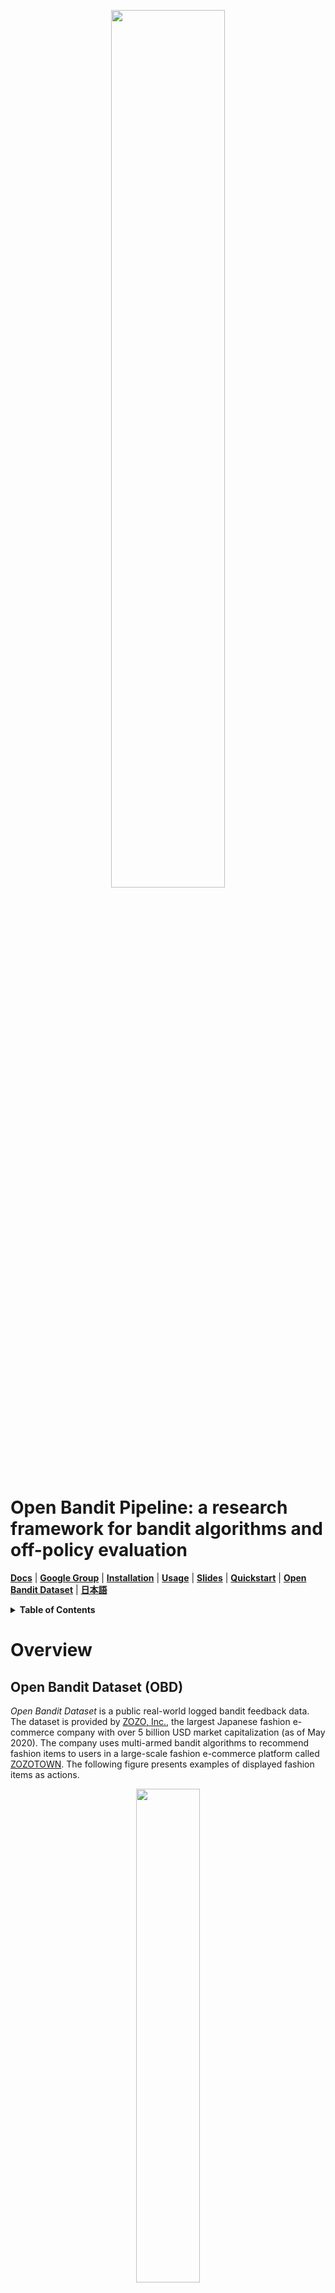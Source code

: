 <p align="center">
  <img width="60%" src="./images/logo.png" />
</p>

# Open Bandit Pipeline: a research framework for bandit algorithms and off-policy evaluation

**[Docs](https://zr-obp.readthedocs.io/en/latest/)** | **[Google Group](https://groups.google.com/g/open-bandit-project)** | **[Installation](#installation)** | **[Usage](#usage)** | **[Slides](./slides/slides_EN.pdf)** | **[Quickstart](./examples/quickstart)** | **[Open Bandit Dataset](./obd)** | **[日本語](./README_JN.md)**

<details>
<summary><strong>Table of Contents</strong></summary>

- [Open Bandit Pipeline: a research framework for bandit algorithms and off-policy evaluation](#open-bandit-pipeline-a-research-framework-for-bandit-algorithms-and-off-policy-evaluation)
- [Overview](#overview)
  - [Open Bandit Dataset (OBD)](#open-bandit-dataset-obd)
  - [Open Bandit Pipeline (OBP)](#open-bandit-pipeline-obp)
    - [Algorithms and OPE Estimators Supported](#algorithms-and-ope-estimators-supported)
  - [Topics and Tasks](#topics-and-tasks)
- [Installation](#installation)
- [Usage](#usage)
  - [(1) Data loading and preprocessing](#1-data-loading-and-preprocessing)
  - [(2) Off-Policy Learning](#2-off-policy-learning)
  - [(3) Off-Policy Evaluation](#3-off-policy-evaluation)
- [Citation](#citation)
- [Google Group](#google-group)
- [Contribution](#contribution)
- [License](#license)
- [Project Team](#project-team)
- [Contact](#contact)
- [References](#references)

</details>

# Overview

## Open Bandit Dataset (OBD)

*Open Bandit Dataset* is a public real-world logged bandit feedback data.
The dataset is provided by [ZOZO, Inc.](https://corp.zozo.com/en/about/profile/), the largest Japanese fashion e-commerce company with over 5 billion USD market capitalization (as of May 2020).
The company uses multi-armed bandit algorithms to recommend fashion items to users in a large-scale fashion e-commerce platform called [ZOZOTOWN](https://zozo.jp/).
The following figure presents examples of displayed fashion items as actions.

<p align="center">
  <img width="45%" src="./images/recommended_fashion_items.png" />
  <figcaption>
  <p align="center">
  Recommended fashion items as actions in the ZOZOTOWN recommendation interface
  </p>
  </figcaption>
</p>

We collected the data in a 7-day experiment in late November 2019 on three “campaigns,” corresponding to all, men's, and women's items, respectively. Each campaign randomly used either the Uniform Random policy or the Bernoulli Thompson Sampling (Bernoulli TS) policy for the data collection. This dataset is unique in that it
contains a set of *multiple* logged bandit feedback datasets collected by running different policies on the same platform. This enables realistic and reproducible experimental comparisons of different OPE estimators for the first time (see [our documentation](https://zr-obp.readthedocs.io/en/latest/evaluation_ope.html) for the details of the evaluation of OPE protocol with the Open Bandit Dataset).

<p align="center">
  <img width="85%" src="./images/obd_stats.png" />
</p>

The small size version of our data is available at [obd](./obd).
One can use this example data to run some [examples](./examples).
We release the full size version of our data at [https://research.zozo.com/data.html](https://research.zozo.com/data.html).
Please download the full size version for research uses.
Please see [obd/README.md](./obd/README.md) for the dataset description.

## Open Bandit Pipeline (OBP)

*Open Bandit Pipeline* is an open-source Python software including a series of modules for implementing dataset preprocessing, policy learning methods, and OPE estimators. Our software provides a complete, standardized experimental procedure for OPE research, ensuring that performance comparisons are fair, transparent, and reproducible. It also enables fast and accurate OPE implementation through a single unified interface, simplifying the practical use of OPE.

<p align="center">
  <img width="80%" src="./images/overview.png" />
  <figcaption>
  <p align="center">
    Structure of Open Bandit Pipeline
  </p>
  </figcaption>
</p>

Open Bandit Pipeline consists of the following main modules.

- [**dataset module**](./obp/dataset/): This module provides a data loader for Open Bandit Dataset and a flexible interface for handling logged bandit feedback. It also provides tools to generate synthetic bandit data and transform multi-class classification data to bandit data.
- [**policy module**](./obp/policy/): This module provides interfaces for implementing new online and offline bandit policies. It also implements several standard policy learning methods.
- [**simulator module**](./obp/simulator/): This module provides functions for conducting offline bandit simulation. This module is necessary only when we want to implement the ReplayMethod to evaluate the performance of online or adaptive bandit policies with logged bandit data.
- [**ope module**](./obp/ope/): This module provides interfaces for implementing OPE estimators. It also implements several standard and advanced OPE estimators.

### Algorithms and OPE Estimators Supported

<details>
<summary><strong>Bandit Algorithms </strong>(click to expand)</summary>
<br>

- Online
  - Context-free
    - Random
    - Epsilon Greedy
    - Bernoulli Thompson Sampling
  - Contextual (Linear)
    - Linear Epsilon Greedy
    - [Linear Thompson Sampling](http://proceedings.mlr.press/v28/agrawal13)
    - [Linear Upper Confidence Bound](https://dl.acm.org/doi/pdf/10.1145/1772690.1772758)
  - Contextual (Logistic)
    - Logistic Epsilon Greedy
    - [Logistic Thompson Sampling](https://papers.nips.cc/paper/4321-an-empirical-evaluation-of-thompson-sampling)
    - [Logistic Upper Confidence Bound](https://dl.acm.org/doi/10.1145/2396761.2396767)
- Offline (Off-Policy Learning)
  - [Inverse Probability Weighting (IPW) Learner](https://arxiv.org/abs/1503.02834)

</details>

<details>
<summary><strong>OPE Estimators </strong>(click to expand)</summary>
<br>

- [Replay Method (RM)](https://arxiv.org/abs/1003.5956)
- [Direct Method (DM)](https://arxiv.org/abs/0812.4044)
- [Inverse Probability Weighting (IPW)](https://scholarworks.umass.edu/cgi/viewcontent.cgi?article=1079&context=cs_faculty_pubs)
- [Self-Normalized Inverse Probability Weighting (SNIPW)](https://papers.nips.cc/paper/5748-the-self-normalized-estimator-for-counterfactual-learning)
- [Doubly Robust (DR)](https://arxiv.org/abs/1503.02834)
- [Switch Estimators](https://arxiv.org/abs/1612.01205)
- [More Robust Doubly Robust (MRDR)](https://arxiv.org/abs/1802.03493)
- [Doubly Robust with Optimistic Shrinkage (DRos)](https://arxiv.org/abs/1907.09623)
- [Double Machine Learning (DML)](https://arxiv.org/abs/2002.08536)

</details>

Please refer to to our [documentation](https://zr-obp.readthedocs.io/en/latest/ope.html) for the basic formulation of OPE and the definitions of the estimators implemented.
Note that, in addition to the above algorithms and estimators, the pipeline also provides flexible interfaces.
Therefore, researchers can easily implement their own algorithms or estimators and evaluate them with our data and pipeline.
Moreover, the pipeline provides an interface for handling real-world logged bandit feedback data.
Thus, practitioners can combine their own data with the pipeline and easily evaluate bandit algorithms' performances in their settings with OPE.


## Topics and Tasks
Currently, Open Bandit Dataset and Pipeline facilitate the following research topics or practical tasks.

### Research

Researchers can evaluate the performance of their bandit algorithms (in bandit papers) or the accuracy of their OPE estimators (in OPE papers) in an easy, standardized manner with the Open Bandit Pipeline. One can implement these types of experiments for their research papers using synthetic bandit data, multi-class classification data, or the real-world Open Bandit Dataset.

- **Evaluation of Bandit Algorithms with Synthetic/Classification/Open Bandit Data**
- **Evaluation of OPE with Synthetic/Classification/Open Bandit Data**

In particular, we prepare some example experiments about the evaluation and comparison of OPE estimators in [examples](./examples/). One can learn how to implement the OPE experiments with the pipeline from the example contents.

### Practice

Practitioners can improve their automated decision making systems using online/batch bandit policies implemented in the policy module. Moreover, they can easily evaluate such bandit policies using historical logged bandit feedback data and OPE without A/B testing. Specifically, one can implement OPE of online bandit algorithms by combining the simulator module and the ReplayMethod in the ope module. Please refer to [examples/quickstart/online.ipynb](./examples/quickstart/online.ipynb) for the quickstart guide of implementing OPE of online bandit algorithms. Moreover, one can implement OPE of batch bandit algorithms with the standard OPE procedure introduced in [examples/quickstart/obd.ipynb](./examples/quickstart/obd.ipynb).

- **Implementing Online/Offline(Batch) Bandit Algorithms**
- **Off-Policy Evaluation of Online Bandit Algorithms**
- **Off-Policy Evaluation of Offline(Batch) Bandit Algorithms**


# Installation

You can install OBP using Python's package manager `pip`.

```
pip install obp
```

You can install OBP from source.
```bash
git clone https://github.com/st-tech/zr-obp
cd zr-obp
python setup.py install
```

Open Bandit Pipeline supports Python 3.7 or newer.

# Usage Examples

## Example with Synthetic Bandit Data

Here is an example of conducting OPE of the performance of IPWLearner as an evaluation policy using Direct Method (DM), Inverse Probability Weighting (IPW), Doubly Robust (DR) as OPE estimators.

```python
# a case for implementing OPE of the IPWLearner using synthetic bandit data
from sklearn.linear_model import LogisticRegression
# import open bandit pipeline (obp)
from obp.dataset import SyntheticBanditDataset
from obp.policy import IPWLearner
from obp.ope import (
    OffPolicyEvaluation,
    RegressionModel,
    InverseProbabilityWeighting as IPW,
    DirectMethod as DM,
    DoublyRobust as DR,
)

# (1) Generate Synthetic Bandit Data
dataset = SyntheticBanditDataset(n_actions=10, reward_type="binary")
bandit_feedback_train = dataset.obtain_batch_bandit_feedback(n_rounds=1000)
bandit_feedback_test = dataset.obtain_batch_bandit_feedback(n_rounds=1000)

# (2) Off-Policy Learning
eval_policy = IPWLearner(n_actions=dataset.n_actions, base_classifier=LogisticRegression())
eval_policy.fit(
    context=bandit_feedback_train["context"],
    action=bandit_feedback_train["action"],
    reward=bandit_feedback_train["reward"],
    pscore=bandit_feedback_train["pscore"]
)
action_dist = eval_policy.predict(context=bandit_feedback_test["context"])

# (3) Off-Policy Evaluation
regression_model = RegressionModel(
    n_actions=dataset.n_actions,
    base_model=LogisticRegression(),
)
estimated_rewards_by_reg_model = regression_model.fit_predict(
    context=bandit_feedback_test["context"],
    action=bandit_feedback_test["action"],
    reward=bandit_feedback_test["reward"],
)
ope = OffPolicyEvaluation(
    bandit_feedback=bandit_feedback_test,
    ope_estimators=[IPW(), DM(), DR()]
)
ope.visualize_off_policy_estimates(
    action_dist=action_dist,
    estimated_rewards_by_reg_model=estimated_rewards_by_reg_model,
)
```
<p align="center">
  <img width="60%" src="./images/ope_results_example.png" />
  <figcaption>
  <p align="center">
    Performance of IPWLearner estimated by OPE
  </p>
  </figcaption>
</p>


A formal quickstart example with synthetic bandit data is available at [examples/quickstart/synthetic.ipynb](./examples/quickstart/synthetic.ipynb).
We also prepare a script to conduct the evaluation of OPE experiment with synthetic bandit data in [examples/synthetic](./examples/synthetic/).

## Example with Multi-Class Classification Data

Researchers often use multi-class classification data to evaluate the estimation accuracy of OPE estimators.
Open Bandit Pipeline implements this kind of OPE experiments with multi-class classification data in an easy manner as follows.

```python
# a case for implementing an experiment to evaluate the accuracy of OPE using classification data
from sklearn.datasets import load_digits
from sklearn.ensemble import RandomForestClassifier
from sklearn.linear_model import LogisticRegression
# import open bandit pipeline (obp)
from obp.dataset import MultiClassToBanditReduction
from obp.ope import OffPolicyEvaluation, InverseProbabilityWeighting as IPW

# (1) Data loading and multi-class to bandit reduction
X, y = load_digits(return_X_y=True)
dataset = MultiClassToBanditReduction(X=X, y=y, base_classifier_b=LogisticRegression(random_state=12345))
dataset.split_train_eval(eval_size=0.7, random_state=12345)
bandit_feedback = dataset.obtain_batch_bandit_feedback(random_state=12345)

# (2) Evaluation Policy Derivation
# obtain action choice probabilities by an evaluation policy and its ground-truth policy value
action_dist = dataset.obtain_action_dist_by_eval_policy(base_classifier_e=RandomForestClassifier(random_state=12345))
# calculate the ground-truth performance of the evaluation policy
ground_truth = dataset.calc_ground_truth_policy_value(action_dist=action_dist)
print(ground_truth)
0.9634340222575517

# (3) Off-Policy Evaluation and Evaluation of OPE
ope = OffPolicyEvaluation(bandit_feedback=bandit_feedback, ope_estimators=[IPW(), DM(), DR()])
# evaluate the estimation performance (accuracy) of IPW by the relative estimation error (relative-ee)
relative_estimation_errors = ope.evaluate_performance_of_estimators(
        ground_truth_policy_value=ground_truth,
        action_dist=action_dist,
        metric="relative-ee",
)
print(relative_estimation_errors)
{'ipw': 0.01827255896321327} # the accuracy of IPW in OPE
```

A formal quickstart example with multi-class classification data is available at [examples/quickstart/multiclass.ipynb](./examples/quickstart/multiclass.ipynb).
We also prepare a script to conduct the evaluation of OPE experiment with multi-class classification data in [examples/multiclass](./examples/multiclass/).

## Example with Open Bandit Dataset

Here is an example of conducting OPE of the performance of BernoulliTS as an evaluation policy using Inverse Probability Weighting (IPW) and logged bandit feedback generated by the Random policy (behavior policy) on the ZOZOTOWN platform.

```python
# a case for implementing OPE of the BernoulliTS policy using log data generated by the Random policy
from obp.dataset import OpenBanditDataset
from obp.policy import BernoulliTS
from obp.ope import OffPolicyEvaluation, InverseProbabilityWeighting as IPW

# (1) Data loading and preprocessing
dataset = OpenBanditDataset(behavior_policy='random', campaign='all')
bandit_feedback = dataset.obtain_batch_bandit_feedback()

# (2) Production Policy Replication
evaluation_policy = BernoulliTS(
    n_actions=dataset.n_actions,
    len_list=dataset.len_list,
    is_zozotown_prior=True, # replicate the policy in the ZOZOTOWN production
    campaign="all",
    random_state=12345
)
action_dist = evaluation_policy.compute_batch_action_dist(
    n_sim=100000, n_rounds=bandit_feedback["n_rounds"]
)

# (3) Off-Policy Evaluation
ope = OffPolicyEvaluation(bandit_feedback=bandit_feedback, ope_estimators=[IPW()])
estimated_policy_value = ope.estimate_policy_values(action_dist=action_dist)

# estimated performance of BernoulliTS relative to the ground-truth performance of Random
relative_policy_value_of_bernoulli_ts = estimated_policy_value['ipw'] / bandit_feedback['reward'].mean()
print(relative_policy_value_of_bernoulli_ts)
1.198126...
```

A formal quickstart example with Open Bandit Dataset is available at [examples/quickstart/obd.ipynb](./examples/quickstart/obd.ipynb). We also prepare a script to conduct the evaluation of OPE using the Open Bandit Dataset in [examples/obd](./examples/obd). Please see [our documentation](https://zr-obp.readthedocs.io/en/latest/evaluation_ope.html) for the details of the evaluation of OPE protocol with the Open Bandit Dataset.


# Citation
If you use our dataset and pipeline in your work, please cite our paper:

Yuta Saito, Shunsuke Aihara, Megumi Matsutani, Yusuke Narita.<br>
**Open Bandit Dataset and Pipeline: Towards Realistic and Reproducible Off-Policy Evaluation**<br>
[https://arxiv.org/abs/2008.07146](https://arxiv.org/abs/2008.07146)

Bibtex:
```
@article{saito2020open,
  title={Open Bandit Dataset and Pipeline: Towards Realistic and Reproducible Off-Policy Evaluation},
  author={Saito, Yuta and Shunsuke, Aihara and Megumi, Matsutani and Yusuke, Narita},
  journal={arXiv preprint arXiv:2008.07146},
  year={2020}
}
```

# Google Group
If you are interested in the Open Bandit Project, we can follow the updates at its google group: https://groups.google.com/g/open-bandit-project

# Contribution
Any contributions to the Open Bandit Pipeline are more than welcome!
Please refer to [CONTRIBUTING.md](./CONTRIBUTING.md) for general guidelines how to contribute to the project.

# License
This project is licensed under the Apache 2.0 License - see the [LICENSE](LICENSE) file for details.

# Project Team

- [Yuta Saito](https://usaito.github.io/) (**Main Contributor**; Hanjuku-kaso Co., Ltd. / Tokyo Institute of Technology)
- [Shunsuke Aihara](https://www.linkedin.com/in/shunsukeaihara/) (ZOZO Technologies, Inc.)
- Megumi Matsutani (ZOZO Technologies, Inc.)
- [Yusuke Narita](https://www.yusuke-narita.com/) (Hanjuku-kaso Co., Ltd. / Yale University)

# Contact
For any question about the paper, data, and pipeline, feel free to contact: saito@hanjuku-kaso.com

# References

<details>
<summary><strong>Papers </strong>(click to expand)</summary>

1. Alina Beygelzimer and John Langford. [The offset tree for learning with partial labels](https://arxiv.org/abs/0812.4044). In
*Proceedings of the 15th ACM SIGKDD international conference on Knowledge discovery and data mining*, pages 129–138, 2009.

2. Olivier Chapelle and Lihong Li. [An empirical evaluation of thompson sampling](https://papers.nips.cc/paper/4321-an-empirical-evaluation-of-thompson-sampling). In *Advances in neural information processing systems*, pages 2249–2257, 2011.

3. Lihong Li, Wei Chu, John Langford, and Xuanhui Wang. [Unbiased Offline Evaluation of Contextual-bandit-based News Article Recommendation Algorithms](https://arxiv.org/abs/1003.5956). In *Proceedings of the Fourth ACM International Conference on Web Search and Data Mining*, pages 297–306, 2011.

4. Alex Strehl, John Langford, Lihong Li, and Sham M Kakade. [Learning from Logged Implicit Exploration Data](https://arxiv.org/abs/1003.0120). In *Advances in Neural Information Processing Systems*, pages 2217–2225, 2010.

5.  Doina Precup, Richard S. Sutton, and Satinder Singh. [Eligibility Traces for Off-Policy Policy Evaluation](https://scholarworks.umass.edu/cgi/viewcontent.cgi?article=1079&context=cs_faculty_pubs). In *Proceedings of the 17th International Conference on Machine Learning*, 759–766. 2000.

6.  Miroslav Dudík, Dumitru Erhan, John Langford, and Lihong Li. [Doubly Robust Policy Evaluation and Optimization](https://arxiv.org/abs/1503.02834). *Statistical Science*, 29:485–511, 2014.

7. Adith Swaminathan and Thorsten Joachims. [The Self-normalized Estimator for Counterfactual Learning](https://papers.nips.cc/paper/5748-the-self-normalized-estimator-for-counterfactual-learning). In *Advances in Neural Information Processing Systems*, pages 3231–3239, 2015.

8. Dhruv Kumar Mahajan, Rajeev Rastogi, Charu Tiwari, and Adway Mitra. [LogUCB: An Explore-Exploit Algorithm for Comments Recommendation](https://dl.acm.org/doi/10.1145/2396761.2396767). In *Proceedings of the 21st ACM international conference on Information and knowledge management*, 6–15. 2012.

9.  Lihong Li, Wei Chu, John Langford, Taesup Moon, and Xuanhui Wang. [An Unbiased Offline Evaluation of Contextual Bandit Algorithms with Generalized Linear Models](http://proceedings.mlr.press/v26/li12a.html). In *Journal of Machine Learning Research: Workshop and Conference Proceedings*, volume 26, 19–36. 2012.

10. Yu-Xiang Wang, Alekh Agarwal, and Miroslav Dudik. [Optimal and Adaptive Off-policy Evaluation in Contextual Bandits](https://arxiv.org/abs/1612.01205). In *Proceedings of the 34th International Conference on Machine Learning*, 3589–3597. 2017.

11. Mehrdad Farajtabar, Yinlam Chow, and Mohammad Ghavamzadeh. [More Robust Doubly Robust Off-policy Evaluation](https://arxiv.org/abs/1802.03493). In *Proceedings of the 35th International Conference on Machine Learning*, 1447–1456. 2018.

12. Nathan Kallus and Masatoshi Uehara. [Intrinsically Efficient, Stable, and Bounded Off-Policy Evaluation for Reinforcement Learning](https://arxiv.org/abs/1906.03735). In *Advances in Neural Information Processing Systems*. 2019.

13. Yi Su, Maria Dimakopoulou, Akshay Krishnamurthy, and Miroslav Dudík. [Doubly Robust Off-policy Evaluation with Shrinkage](https://arxiv.org/abs/1907.09623). In *Proceedings of the 37th International Conference on Machine Learning*, 2020.

14.  Yusuke Narita, Shota Yasui, and Kohei Yata. [Off-policy Bandit and Reinforcement Learning](https://arxiv.org/abs/2002.08536). *arXiv preprint arXiv:2002.08536*, 2020.

15. Weihua Hu, Matthias Fey, Marinka Zitnik, Yuxiao Dong, Hongyu Ren, Bowen Liu, Michele Catasta, and Jure Leskovec. [Open Graph Benchmark: Datasets for Machine Learning on Graphs](https://arxiv.org/abs/2005.00687). *arXiv preprint arXiv:2005.00687*, 2020.

</details>

<details>
<summary><strong>Projects </strong>(click to expand)</summary>

<br>

The Open Bandit Project is strongly inspired by **Open Graph Benchmark** --a collection of benchmark datasets, data loaders, and evaluators for graph machine learning:
[[github](https://github.com/snap-stanford/ogb)] [[project page](https://ogb.stanford.edu)] [[paper](https://arxiv.org/abs/2005.00687)].

</details>
